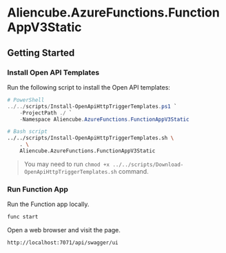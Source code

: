 # Aliencube.AzureFunctions.FunctionAppV3Static #

## Getting Started ##

### Install Open API Templates ###

Run the following script to install the Open API templates:

```powershell
# PowerShell
../../scripts/Install-OpenApiHttpTriggerTemplates.ps1 `
    -ProjectPath ./ `
    -Namespace Aliencube.AzureFunctions.FunctionAppV3Static
```

```bash
# Bash script
../../scripts/Install-OpenApiHttpTriggerTemplates.sh \
    . \
    Aliencube.AzureFunctions.FunctionAppV3Static
```

> You may need to run `chmod +x ../../scripts/Download-OpenApiHttpTriggerTemplates.sh` command.


### Run Function App ###

Run the Function app locally.

```bash
func start
```

Open a web browser and visit the page.

```txt
http://localhost:7071/api/swagger/ui
```
